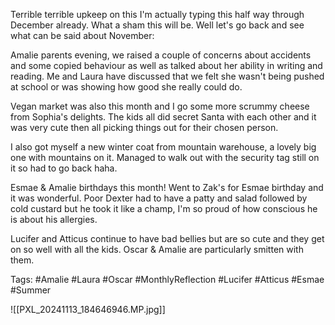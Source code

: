 
Terrible terrible upkeep on this I'm actually typing this half way through December already. What a sham this will be. Well let's go back and see what can be said about November:

Amalie parents evening, we raised a couple of concerns about accidents and some copied behaviour as well as talked about her ability in writing and reading. Me and Laura have discussed that we felt she wasn't being pushed at school or was showing how good she really could do. 

Vegan market was also this month and I go some more scrummy cheese from Sophia's delights. The kids all did secret Santa with each other and it was very cute then all picking things out for their chosen person. 

I also got myself a new winter coat from mountain warehouse, a lovely big one with mountains on it. Managed to walk out with the security tag still on it so had to go back haha. 

Esmae & Amalie birthdays this month! Went to Zak's for Esmae birthday and it was wonderful. Poor Dexter had to have a patty and salad followed by cold custard but he took it like a champ, I'm so proud of how conscious he is about his allergies. 

Lucifer and Atticus continue to have bad bellies but are so cute and they get on so well with all the kids. Oscar & Amalie are particularly smitten with them.

Tags: #Amalie #Laura #Oscar #MonthlyReflection #Lucifer #Atticus #Esmae #Summer  



![[PXL_20241113_184646946.MP.jpg]]